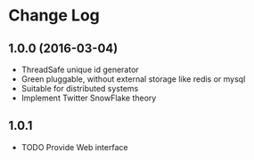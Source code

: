 # Change Log

## 1.0.0 (2016-03-04)

* ThreadSafe unique id generator
* Green pluggable, without external storage like redis or mysql
* Suitable for distributed systems
* Implement Twitter SnowFlake theory

## 1.0.1

* TODO Provide Web interface
